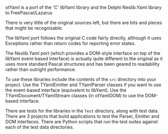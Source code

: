 otYaml is a port of the 'C' libYaml library and the Delphi Neslib.Yaml library to FreePascal/Lazarus

There is very little of the original sources left, but there are bits and pieces that might be recognisable.

The libYaml port follows the original C code fairly directly, although it uses Exceptions rather than return codes for reporting error states.

The Neslib.Yaml port (which provides a DOM-style interface on top of the libYaml event-based interface) is actually quite different to the original as it uses more standard Pascal structures and has been geared to readability rather than outright performance.

To use these libraries include the contents of the `src` directory into your project. Use the TYamlEmitter and TYamlParser classes if you want to use the event-based interface (equivalent to libYaml). Use the TYamlDocument/TYamlStream classes (in otYamlDOM) to use the DOM-based interface.

There are tests for the libraries in the `Test` directory, along with test data. There are 3 projects that build applications to test the Parser, Emitter and DOM interfaces. There are Python scripts that run the test suites against each of the test data directories.

